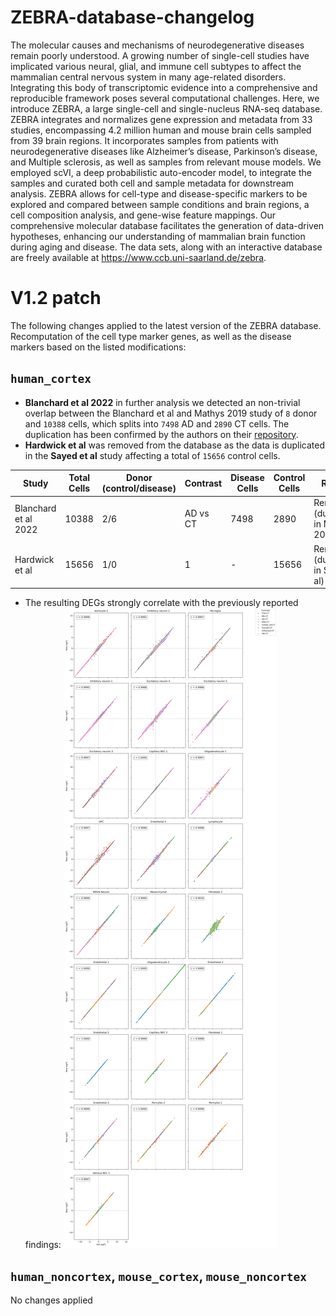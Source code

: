 # ZEBRA-database-changelog

The molecular causes and mechanisms of neurodegenerative diseases remain poorly understood. A growing number of single-cell studies have implicated various neural, glial, and immune cell subtypes to affect the mammalian central nervous system in many age-related disorders. Integrating this body of transcriptomic evidence into a comprehensive and reproducible framework poses several computational challenges. Here, we introduce ZEBRA, a large single-cell and single-nucleus RNA-seq database. ZEBRA integrates and normalizes gene expression and metadata from 33 studies, encompassing 4.2 million human and mouse brain cells sampled from 39 brain regions. It incorporates samples from patients with neurodegenerative diseases like Alzheimer’s disease, Parkinson’s disease, and Multiple sclerosis, as well as samples from relevant mouse models. We employed scVI, a deep probabilistic auto-encoder model, to integrate the samples and curated both cell and sample metadata for downstream analysis. ZEBRA allows for cell-type and disease-specific markers to be explored and compared between sample conditions and brain regions, a cell composition analysis, and gene-wise feature mappings. Our comprehensive molecular database facilitates the generation of data-driven hypotheses, enhancing our understanding of mammalian brain function during aging and disease. The data sets, along with an interactive database are freely available at https://www.ccb.uni-saarland.de/zebra.

# V1.2 patch
The following changes applied to the latest version of the ZEBRA database.
Recomputation of the cell type marker genes, as well as the disease markers based on the listed modifications:
## ```human_cortex```
- __Blanchard et al 2022__ in further analysis we detected an non-trivial overlap between the Blanchard et al and Mathys 2019 study of ```8``` donor and ```10388``` cells, which splits into  ```7498``` AD and ```2890``` CT cells. The duplication has been confirmed by the authors on their [repository](https://github.com/djunamay/apoe4myelin). 
- __Hardwick et al__ was removed from the database as the data is duplicated in the __Sayed et al__ study affecting a total of  ```15656``` control cells.

| Study             | Total Cells | Donor (control/disease) | Contrast                | Disease Cells | Control Cells | Reason |
|-------------------|-------|-------|-------------------------|---------------|---------------|---------------|
| Blanchard et al 2022 | 10388 | 2/6     | AD vs CT               | 7498          | 2890          | Removed (duplicated in Mathys 2019) |
| Hardwick et al    |   15656    |    1/0   | 1 |     -          | 15656         | Removed (duplicated in Sayed et al) |


- The resulting DEGs strongly correlate with the previously reported findings:
![Mixed Sex DEGs](supplemental/mixed_sex_degs.png)

## ```human_noncortex```, ```mouse_cortex```, ```mouse_noncortex```
No changes applied

